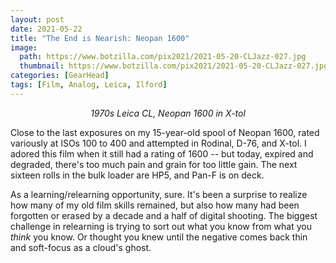 ```yaml
---
layout: post
date: 2021-05-22
title: "The End is Nearish: Neopan 1600"
image:
  path: https://www.botzilla.com/pix2021/2021-05-20-CLJazz-027.jpg
  thumbnail: https://www.botzilla.com/pix2021/2021-05-20-CLJazz-027.jpg
categories: [GearHead]
tags: [Film, Analog, Leica, Ilford]
---
```


<center><i>1970s Leica CL, Neopan 1600 in X-tol</i></center>

Close to the last exposures on my 15-year-old spool of Neopan 1600, rated variously at ISOs 100 to 400 and attempted in Rodinal, D-76, and X-tol. I adored this film when it still had a rating of 1600 -- but today, expired and degraded, there's too much pain and grain for too little gain. The next sixteen rolls in the bulk loader are HP5, and Pan-F is on deck.

As a learning/relearning opportunity, sure. It's been a surprise to realize how many of my old film skills remained, but also how many had been forgotten or erased by a decade and a half of digital shooting. The biggest challenge in relearning is trying to sort out what you know from what you _think_ you know. Or thought you knew until the negative comes back thin and soft-focus as a cloud's ghost.


